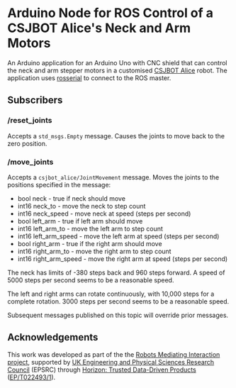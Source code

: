 # Arduino Node for ROS Control of a CSJBOT Alice's Neck and Arm Motors

An Arduino application for an Arduino Uno with CNC shield that can control the
neck and arm stepper motors in a customised
[CSJBOT Alice](https://en.csjbot.com/content/12/1289.html) robot.
The application uses [rosserial](https://wiki.ros.org/rosserial) to connect
to the ROS master.

## Subscribers

### /reset_joints

Accepts a `std_msgs.Empty` message. Causes the joints to move back to the zero
position.

### /move_joints

Accepts a `csjbot_alice/JointMovement` message. Moves the joints to the
positions specified in the message:

- bool neck - true if neck should move
- int16 neck_to - move the neck to step count
- int16 neck_speed - move neck at speed (steps per second)
- bool left_arm - true if left arm should move
- int16 left_arm_to - move the left arm to step count
- int16 left_arm_speed - move the left arm at speed (steps per second)
- bool right_arm - true if the right arm should move
- int16 right_arm_to - move the right arm to step count
- int16 right_arm_speed - move the right arm at speed (steps per second)

The neck has limits of -380 steps back and 960 steps forward. A speed of 5000
steps per second seems to be a reasonable speed.

The left and right arms can rotate continuously, with 10,000 steps for a
complete rotation. 3000 steps per second seems to be a reasonable speed.

Subsequent messages published on this topic will override prior messages.

## Acknowledgements
This work was developed as part of the the [Robots Mediating Interaction project][1],
 supported by [UK Engineering and Physical Sciences Research Council][2]
(EPSRC) through [Horizon: Trusted Data-Driven Products][3] ([EP/T022493/1][4]).

[1]: https://www.horizon.ac.uk/project/robots-mediating-interaction/
[2]: https://www.ukri.org/councils/epsrc/
[3]: https://www.horizon.ac.uk/
[4]: https://gtr.ukri.org/projects?ref=EP%2FT022493%2F1
